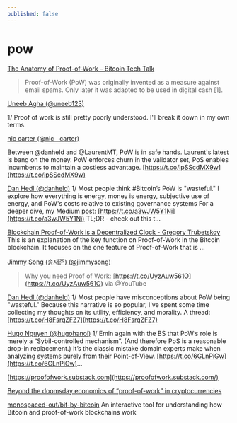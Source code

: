 ```yaml
---
published: false
---
```


# pow

[The Anatomy of Proof-of-Work – Bitcoin Tech Talk](https://bitcointechtalk.com/the-anatomy-of-proof-of-work-98c85b6f6667)
  > Proof-of-Work (PoW) was originally invented as a measure against email spams. Only later it was adapted to be used in digital cash [1].

[Uneeb Agha (@uneeb123)](https://twitter.com/uneeb123/status/1042267905881190400)

1/ Proof of work is still pretty poorly understood. I'll break it down in my own terms.

[nic carter (@nic__carter)](https://twitter.com/nic__carter/status/1041659062855843840)

Between @danheld and @LaurentMT, PoW is in safe hands. Laurent's latest is bang on the money. PoW enforces churn in the validator set, PoS enables incumbents to maintain a costless advantage. [https://t.co/ipSScdMX9w](https://t.co/ipSScdMX9w)

[Dan Hedl (@danheld)](https://twitter.com/danheld/status/1040621230691213314)
1/ Most people think #Bitcoin’s PoW is "wasteful." I explore how everything is energy, money is energy, subjective use of energy, and PoW's costs relative to existing governance systems For a deeper dive, my Medium post: [https://t.co/a3wJW5Y1Ni](https://t.co/a3wJW5Y1Ni) TL;DR - check out this t...

[Blockchain Proof-of-Work is a Decentralized Clock - Gregory Trubetskoy](https://grisha.org/blog/2018/01/23/explaining-proof-of-work)
This is an explanation of the key function on Proof-of-Work in the Bitcoin blockchain. It focuses on the one feature of Proof-of-Work that is …

[Jimmy Song (송재준) (@jimmysong)](https://twitter.com/jimmysong/status/1034051762393505793)
  > Why you need Proof of Work: [https://t.co/UyzAuw561O](https://t.co/UyzAuw561O) via @YouTube


[Dan Hedl (@danheld)](https://twitter.com/danheld/status/1032322008854421504)
1/ Most people have misconceptions about PoW being "wasteful." Because this narrative is so popular, I've spent some time collecting my thoughts on its utility, efficiency, and morality. A thread: [https://t.co/H8FsrqZFZ7](https://t.co/H8FsrqZFZ7)


[Hugo Nguyen (@hugohanoi)](https://twitter.com/hugohanoi/status/1046097559993880584)
1/ Emin again with the BS that PoW’s role is merely a “Sybil-controlled mechanism”. (And therefore PoS is a reasonable drop-in replacement.) It’s the classic mistake domain experts make when analyzing systems purely from their Point-of-View. [https://t.co/6GLnPiGw](https://t.co/6GLnPiGw)...

[https://proofofwork.substack.com](https://proofofwork.substack.com/)

[Beyond the doomsday economics of “proof-of-work” in cryptocurrencies](https://www.bis.org/publ/work765.pdf)

[monospaced-out/bit-by-bitcoin](https://github.com/monospaced-out/bit-by-bitcoin)
An interactive tool for understanding how Bitcoin and proof-of-work blockchains work
